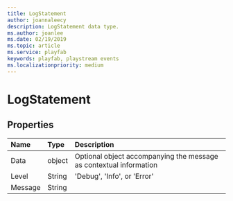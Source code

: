 ```yaml
---
title: LogStatement
author: joannaleecy
description: LogStatement data type.
ms.author: joanlee
ms.date: 02/19/2019
ms.topic: article
ms.service: playfab
keywords: playfab, playstream events
ms.localizationpriority: medium
---
```


# LogStatement

## Properties

|Name|Type|Description|
| :--------------------|:-------------------|:----------------------|
|Data|object|Optional object accompanying the message as contextual information|
|Level|String|'Debug', 'Info', or 'Error'|
|Message|String||
